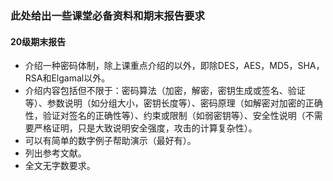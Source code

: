 ### 此处给出一些课堂必备资料和期末报告要求

#### 20级期末报告

* 介绍一种密码体制，除上课重点介绍的以外，即除DES，AES，MD5，SHA，RSA和Elgamal以外。
* 介绍内容包括但不限于：密码算法（加密，解密，密钥生成或签名、验证等）、参数说明（如分组大小，密钥长度等）、密码原理（如解密对加密的正确性，验证对签名的正确性等）、约束或限制（如弱密钥等）、安全性说明（不需要严格证明，只是大致说明安全强度，攻击的计算复杂性）。
* 可以有简单的数字例子帮助演示（最好有）。
* 列出参考文献。
* 全文无字数要求。
